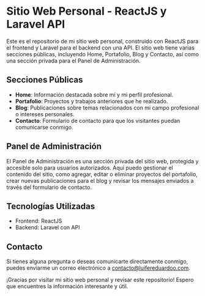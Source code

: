 # Sitio Web Personal - ReactJS y Laravel API

Este es el repositorio de mi sitio web personal, construido con ReactJS para el frontend y Laravel para el backend con una API. El sitio web tiene varias secciones públicas, incluyendo Home, Portafolio, Blog y Contacto, así como una sección privada para el Panel de Administración.

## Secciones Públicas

- **Home**: Información destacada sobre mí y mi perfil profesional.
- **Portafolio**: Proyectos y trabajos anteriores que he realizado.
- **Blog**: Publicaciones sobre temas relacionados con mi campo profesional o intereses personales.
- **Contacto**: Formulario de contacto para que los visitantes puedan comunicarse conmigo.

## Panel de Administración

El Panel de Administración es una sección privada del sitio web, protegida y accesible solo para usuarios autorizados. Aquí puedo gestionar el contenido del sitio, como agregar, editar o eliminar proyectos del portafolio, crear nuevas publicaciones para el blog y revisar los mensajes enviados a través del formulario de contacto.

## Tecnologías Utilizadas

- Frontend: ReactJS
- Backend: Laravel con API

## Contacto

Si tienes alguna pregunta o deseas comunicarte directamente conmigo, puedes enviarme un correo electrónico a [contacto@luifereduardoo.com](mailto:contacto@luifereduardoo.com).

¡Gracias por visitar mi sitio web personal y revisar este repositorio! Espero que encuentres la información interesante y útil.